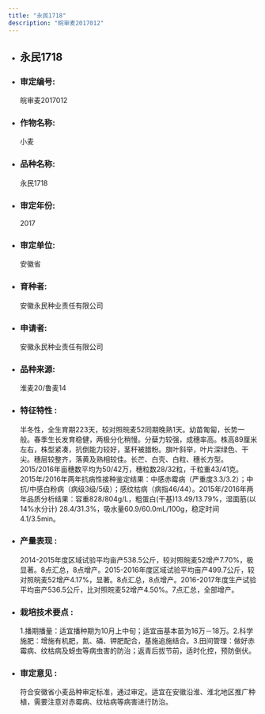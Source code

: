 ```yaml
---
title: "永民1718"
description: "皖审麦2017012"
---
```

* ## 永民1718
* ###  审定编号:  
   皖审麦2017012

*  ### 作物名称:  
   小麦

*   ###  品种名称: 
    永民1718

*   ### 审定年份: 
    2017

*   ### 审定单位:  
    安徽省

*   ### 育种者:  
    安徽永民种业责任有限公司

*   ### 申请者:  
    安徽永民种业责任有限公司

*   ### 品种来源:  
    淮麦20/鲁麦14 

*   ### 特征特性 : 
    半冬性，全生育期223天，较对照皖麦52同期晚熟1天。幼苗匍匐，长势一般。春季生长发育稳健，两极分化稍慢。分蘖力较强，成穗率高。株高89厘米左右，株型紧凑，抗倒能力较好，茎秆被腊粉。旗叶斜举，叶片深绿色、干尖。穗层较整齐，落黄及熟相较佳。长芒、白壳、白粒、穗长方型。2015/2016年亩穗数平均为50/42万，穗粒数28/32粒，千粒重43/41克。2015年/2016年两年抗病性接种鉴定结果：中感赤霉病（严重度3.3/3.2）；中抗/中感白粉病（病级3级/5级）；感纹枯病（病指46/44）。2015年/2016年两年品质分析结果：容重828/804g/L，粗蛋白(干基)13.49/13.79%，湿面筋(以14%水分计) 28.4/31.3%，吸水量60.9/60.0mL/100g，稳定时间4.1/3.5min。 

*   ### 产量表现 : 
    2014-2015年度区域试验平均亩产538.5公斤，较对照皖麦52增产7.70%，极显著。8点汇总，8点增产。2015-2016年度区域试验平均亩产499.7公斤，较对照皖麦52增产4.17%，显著。8点汇总，8点增产。2016-2017年度生产试验平均亩产536.5公斤，比对照皖麦52增产4.50%。7点汇总，全部增产。 

*   ### 栽培技术要点 : 
    1.播期播量：适宜播种期为10月上中旬；适宜亩基本苗为16万－18万。2.科学施肥：增施有机肥，氮、磷、钾肥配合，基施追施结合。3.田间管理：做好赤霉病、纹枯病及蚜虫等病虫害的防治；返青后拔节前，适时化控，预防倒伏。 

*   ### 审定意见 : 
    符合安徽省小麦品种审定标准，通过审定。适宜在安徽沿淮、淮北地区推广种植，需要注意对赤霉病、纹枯病等病害进行防治。
